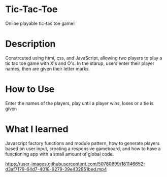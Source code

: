 # Tic-Tac-Toe
Online playable tic-tac toe game!

# Description
Constrcuted using html, css, and JavaScript, allowing two players to play a tic tac toe game with X's and O's. In the starup, users enter their player names, then are given their letter marks.
# How to Use
Enter the names of the players, play until a player wins, loses or a tie is given

# What I learned 
Javascript factory functions and module pattern, how to generate players based on user input, creating a responsive gameboard, and how to have a functioning app with a small amount of global code. 


https://user-images.githubusercontent.com/50780699/181146652-d3af7179-64d7-4018-9279-39e432851bed.mp4

